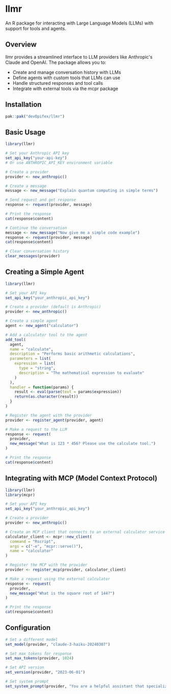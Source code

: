 # llmr

An R package for interacting with Large Language Models (LLMs) with support for tools and agents.

## Overview

llmr provides a streamlined interface to LLM providers like Anthropic's Claude and OpenAI. The package allows you to:

- Create and manage conversation history with LLMs
- Define agents with custom tools that LLMs can use
- Handle structured responses and tool calls
- Integrate with external tools via the mcpr package

## Installation

```r
pak::pak("devOpifex/llmr")
```

## Basic Usage

```r
library(llmr)

# Set your Anthropic API key
set_api_key("your-api-key") 
# Or use ANTHROPIC_API_KEY environment variable

# Create a provider
provider <- new_anthropic()

# Create a message
message <- new_message("Explain quantum computing in simple terms")

# Send request and get response
response <- request(provider, message)

# Print the response
cat(response$content)

# Continue the conversation
message <- new_message("Now give me a simple code example")
response <- request(provider, message)
cat(response$content)

# Clear conversation history
clear_messages(provider)
```

## Creating a Simple Agent

```r
library(llmr)

# Set your API key
set_api_key("your_anthropic_api_key")

# Create a provider (default is Anthropic)
provider <- new_anthropic()

# Create a simple agent
agent <- new_agent("calculator")

# Add a calculator tool to the agent
add_tool(
  agent,
  name = "calculate",
  description = "Performs basic arithmetic calculations",
  parameters = list(
    expression = list(
      type = "string", 
      description = "The mathematical expression to evaluate"
    )
  ),
  handler = function(params) {
    result <- eval(parse(text = params$expression))
    return(as.character(result))
  }
)

# Register the agent with the provider
provider <- register_agent(provider, agent)

# Make a request to the LLM
response <- request(
  provider,
  new_message("What is 123 * 456? Please use the calculate tool.")
)

# Print the response
cat(response$content)
```

## Integrating with MCP (Model Context Protocol)

```r
library(llmr)
library(mcpr)

# Set your API key
set_api_key("your_anthropic_api_key")

# Create a provider
provider <- new_anthropic()

# Create an MCP client that connects to an external calculator service
calculator_client <- mcpr::new_client(
  command = "Rscript",
  args = c("-e", "mcpr::serve()"),
  name = "calculator"
)

# Register the MCP with the provider
provider <- register_mcp(provider, calculator_client)

# Make a request using the external calculator
response <- request(
  provider,
  new_message("What is the square root of 144?")
)

# Print the response
cat(response$content)
```

## Configuration

```r
# Set a different model
set_model(provider, "claude-3-haiku-20240307")

# Set max tokens for response
set_max_tokens(provider, 1024)

# Set API version
set_version(provider, "2023-06-01")

# Set system prompt
set_system_prompt(provider, "You are a helpful assistant that specializes in R programming.")
```